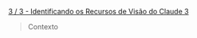 [3 / 3 - Identificando os Recursos de Visão do Claude 3](https://web.dio.me/coding/explorando-engenharia-de-prompts-e-claude-3-com-logica-de-programacao/algorithm/identificando-os-recursos-de-visao-do-claude-3?back=/track/engenharia-prompts-aws)

> Contexto


